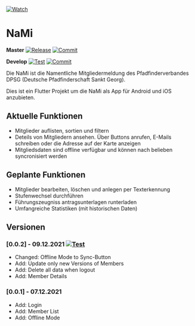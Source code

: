 [![Watch](https://img.shields.io/github/watchers/JanneckLange/dpsg-nami-app?label=Watch)](https://github.com/JanneckLange/dpsg-nami-app/subscription)

# NaMi

**Master**
[![Release](https://img.shields.io/github/v/release/janneckLange/dpsg-nami-app?display_name=tag&include_prereleases)](https://github.com/JanneckLange/dpsg-nami-app/releases)
[![Commit](https://shields.io/github/last-commit/JanneckLange/dpsg-nami-app/master)](https://github.com/JanneckLange/dpsg-nami-app/commits/master)

**Develop**
[![Test](https://github.com/JanneckLange/dpsg-nami-app/actions/workflows/flutter-test.yml/badge.svg)](https://github.com/JanneckLange/dpsg-nami-app/actions/workflows/flutter-test.yml)
[![Commit](https://shields.io/github/last-commit/JanneckLange/dpsg-nami-app/develop)](https://github.com/JanneckLange/dpsg-nami-app/commits/develop)

<!-- https://buttons.github.io -->
<!-- https://shields.io/category/social -->


  

Die NaMi ist die Namentliche Mitgliedermeldung des Pfadfinderverbandes DPSG (Deutsche Pfadfinderschaft Sankt Georg).

Dies ist ein Flutter Projekt um die NaMi als App für Android und iOS anzubieten. 

## Aktuelle Funktionen
- Mitglieder auflisten, sortien und filtern
- Deteils von Mitgliedern ansehen. Über Buttons anrufen, E-Mails schreiben oder die Adresse auf der Karte anzeigen
- Mitgliedsdaten sind offline verfügbar und können nach belieben syncronisiert werden

## Geplante Funktionen
- Mitglieder bearbeiten, löschen und anlegen per Texterkennung
- Stufenwechsel durchführen
- Führungszeugniss antragsunterlagen runterladen
- Umfangreiche Statistiken (mit historischen Daten)

## Versionen

### [0.0.2] - 09.12.2021 [![Test](https://img.shields.io/badge/release-v0.0.2-blue)](https://github.com/JanneckLange/dpsg-nami-app/releases/tag/v0.0.2)

- Changed: Offline Mode to Sync-Button
- Add: Update only new Versions of Members
- Add: Delete all data when logout
- Add: Member Details

### [0.0.1] - 07.12.2021

- Add: Login
- Add: Member List
- Add: Offline Mode

